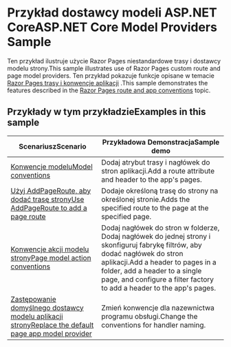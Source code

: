 # <a name="aspnet-core-model-providers-sample"></a><span data-ttu-id="722df-101">Przykład dostawcy modeli ASP.NET Core</span><span class="sxs-lookup"><span data-stu-id="722df-101">ASP.NET Core Model Providers Sample</span></span>

<span data-ttu-id="722df-102">Ten przykład ilustruje użycie Razor Pages niestandardowe trasy i dostawcy modelu strony.</span><span class="sxs-lookup"><span data-stu-id="722df-102">This sample illustrates use of Razor Pages custom route and page model providers.</span></span> <span data-ttu-id="722df-103">Ten przykład pokazuje funkcje opisane w temacie [Razor Pages trasy i konwencje aplikacji](https://docs.microsoft.com/aspnet/core/razor-pages/razor-pages-convention-features) .</span><span class="sxs-lookup"><span data-stu-id="722df-103">This sample demonstrates the features described in the [Razor Pages route and app conventions](https://docs.microsoft.com/aspnet/core/razor-pages/razor-pages-convention-features) topic.</span></span>

## <a name="examples-in-this-sample"></a><span data-ttu-id="722df-104">Przykłady w tym przykładzie</span><span class="sxs-lookup"><span data-stu-id="722df-104">Examples in this sample</span></span>

| <span data-ttu-id="722df-105">Scenariusz</span><span class="sxs-lookup"><span data-stu-id="722df-105">Scenario</span></span> | <span data-ttu-id="722df-106">Przykładowa Demonstracja</span><span class="sxs-lookup"><span data-stu-id="722df-106">Sample demo</span></span> |
| -------- | ----------- |
| [<span data-ttu-id="722df-107">Konwencje modelu</span><span class="sxs-lookup"><span data-stu-id="722df-107">Model conventions</span></span>](https://docs.microsoft.com/aspnet/core/razor-pages/razor-pages-conventions#model-conventions) | <span data-ttu-id="722df-108">Dodaj atrybut trasy i nagłówek do stron aplikacji.</span><span class="sxs-lookup"><span data-stu-id="722df-108">Add a route attribute and header to the app's pages.</span></span> |
| [<span data-ttu-id="722df-109">Użyj AddPageRoute, aby dodać trasę strony</span><span class="sxs-lookup"><span data-stu-id="722df-109">Use AddPageRoute to add a page route</span></span>](https://docs.microsoft.com/aspnet/core/razor-pages/razor-pages-conventions#configure-a-page-route) | <span data-ttu-id="722df-110">Dodaje określoną trasę do strony na określonej stronie.</span><span class="sxs-lookup"><span data-stu-id="722df-110">Adds the specified route to the page at the specified page.</span></span> |
| [<span data-ttu-id="722df-111">Konwencje akcji modelu strony</span><span class="sxs-lookup"><span data-stu-id="722df-111">Page model action conventions</span></span>](https://docs.microsoft.com/aspnet/core/razor-pages/razor-pages-conventions#page-model-action-conventions) | <span data-ttu-id="722df-112">Dodaj nagłówek do stron w folderze, Dodaj nagłówek do jednej strony i skonfiguruj fabrykę filtrów, aby dodać nagłówek do stron aplikacji.</span><span class="sxs-lookup"><span data-stu-id="722df-112">Add a header to pages in a folder, add a header to a single page, and configure a filter factory to add a header to the app's pages.</span></span> |
| [<span data-ttu-id="722df-113">Zastępowanie domyślnego dostawcy modelu aplikacji strony</span><span class="sxs-lookup"><span data-stu-id="722df-113">Replace the default page app model provider</span></span>](https://docs.microsoft.com/aspnet/core/razor-pages/razor-pages-conventions#replace-the-default-page-app-model-provider) | <span data-ttu-id="722df-114">Zmień konwencje dla nazewnictwa programu obsługi.</span><span class="sxs-lookup"><span data-stu-id="722df-114">Change the conventions for handler naming.</span></span> |
